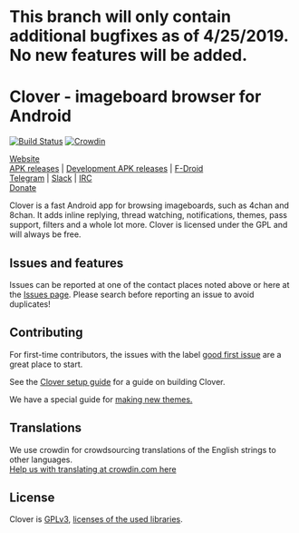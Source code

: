 # This branch will only contain additional bugfixes as of 4/25/2019. No new features will be added.

# Clover - imageboard browser for Android  

[![Build Status](https://travis-ci.org/Floens/Clover.svg?branch=dev)](https://travis-ci.org/Floens/Clover)
[![Crowdin](https://d322cqt584bo4o.cloudfront.net/clover/localized.svg)](https://crowdin.com/project/clover)

[Website](http://floens.github.io/Clover/)  
[APK releases](https://floens.github.io/Clover/#releases) | [Development APK releases](https://floens.github.io/Clover/#dev) | [F-Droid](https://floens.github.io/Clover/#fdroid)  
[Telegram](https://t.me/cloverapp) | [Slack](https://join.slack.com/t/uchan/shared_invite/enQtMjkyOTM3NDczNTcxLTNkMzljNDUyNjkzNjEwOTNkZTljZWQ3ZDNmNWUyMTY2YTAwNzBhNmI3YTg1YmNjMDQxZTgzMTM2YzE2YzRhMGI) | [IRC](https://webchat.freenode.net/?url=irc:///#Clover)  
[Donate](https://floens.github.io/Clover/#donate)  

Clover is a fast Android app for browsing imageboards, such as 4chan and 8chan. It adds inline replying, thread watching, notifications, themes, pass support, filters and a whole lot more. Clover is licensed under the GPL and will always be free.

## Issues and features
Issues can be reported at one of the contact places noted above or here at the [Issues page](https://github.com/Floens/Clover/issues). Please search before reporting an issue to avoid duplicates!    


## Contributing
For first-time contributors, the issues with the label [good first issue](https://github.com/Floens/Clover/issues?q=is%3Aissue+is%3Aopen+label%3A%22good+first+issue%22) are a great place to start.  

See the [Clover setup guide](https://github.com/Floens/Clover/wiki/Building-Clover) for a guide on building Clover.  

We have a special guide for [making new themes.](https://github.com/Floens/Clover/wiki/Adding-a-new-theme)


## Translations
We use crowdin for crowdsourcing translations of the English strings to other languages.  
[Help us with translating at crowdin.com here](https://crowdin.com/project/clover)  


## License
Clover is [GPLv3](https://github.com/Floens/Clover/blob/master/COPYING.txt), [licenses of the used libraries](https://github.com/Floens/Clover/blob/dev/Clover/app/src/main/assets/html/licenses.html).
